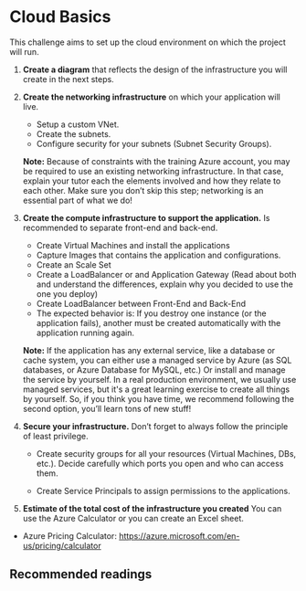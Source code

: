 # Cloud Basics

This challenge aims to set up the cloud environment on which the project will run.

1. **Create a diagram** that reflects the design of the infrastructure you will create in the next steps.  

2. **Create the networking infrastructure** on which your application will live.  

    * Setup a custom VNet.
    * Create the subnets.  
    * Configure security for your subnets (Subnet Security Groups).

    **Note:** Because of constraints with the training Azure account, you may be required to use an existing networking infrastructure. In that case, explain your tutor each the elements involved and how they relate to each other. Make sure you don’t skip this step; networking is an essential part of what we do!

3. **Create the compute infrastructure to support the application.** Is recommended to separate front-end and back-end.

    * Create Virtual Machines and install the applications
    * Capture Images that contains the application and configurations.
    * Create an Scale Set
    * Create a LoadBalancer or and Application Gateway (Read about both and understand the differences, explain why you decided to use the one you deploy)
    * Create LoadBalancer between Front-End and Back-End
    * The expected behavior is: If you destroy one instance (or the application fails), another must be created automatically with the application running again.  

    **Note:** If the application has any external service, like a database or cache system, you can either use a managed service by Azure (as SQL databases, or Azure Database for MySQL, etc.) Or install and manage the service by yourself. In a real production environment, we usually use managed services, but it's a great learning exercise to create all things by yourself. So, if you think you have time, we recommend following the second option, you’ll learn tons of new stuff!

4. **Secure your infrastructure.** Don’t forget to always follow the principle of least privilege.

    * Create security groups for all your resources (Virtual Machines, DBs, etc.). Decide carefully which ports you open and who can access them.

    * Create Service Principals to assign permissions to the applications.

5. **Estimate of the total cost of the infrastructure you created** You can use the Azure Calculator or you can create an Excel sheet.
 - Azure Pricing Calculator: https://azure.microsoft.com/en-us/pricing/calculator

## Recommended readings
